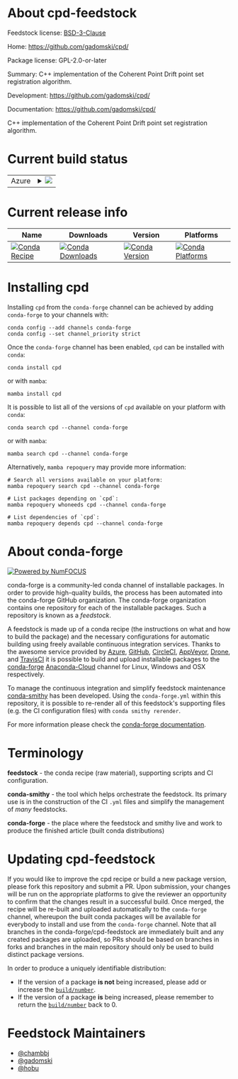 About cpd-feedstock
===================

Feedstock license: [BSD-3-Clause](https://github.com/conda-forge/cpd-feedstock/blob/main/LICENSE.txt)

Home: https://github.com/gadomski/cpd/

Package license: GPL-2.0-or-later

Summary: C++ implementation of the Coherent Point Drift point set registration algorithm.

Development: https://github.com/gadomski/cpd/

Documentation: https://github.com/gadomski/cpd/

C++ implementation of the Coherent Point Drift point set registration algorithm.


Current build status
====================


<table>
    
  <tr>
    <td>Azure</td>
    <td>
      <details>
        <summary>
          <a href="https://dev.azure.com/conda-forge/feedstock-builds/_build/latest?definitionId=11186&branchName=main">
            <img src="https://dev.azure.com/conda-forge/feedstock-builds/_apis/build/status/cpd-feedstock?branchName=main">
          </a>
        </summary>
        <table>
          <thead><tr><th>Variant</th><th>Status</th></tr></thead>
          <tbody><tr>
              <td>linux_64</td>
              <td>
                <a href="https://dev.azure.com/conda-forge/feedstock-builds/_build/latest?definitionId=11186&branchName=main">
                  <img src="https://dev.azure.com/conda-forge/feedstock-builds/_apis/build/status/cpd-feedstock?branchName=main&jobName=linux&configuration=linux%20linux_64_" alt="variant">
                </a>
              </td>
            </tr><tr>
              <td>osx_64</td>
              <td>
                <a href="https://dev.azure.com/conda-forge/feedstock-builds/_build/latest?definitionId=11186&branchName=main">
                  <img src="https://dev.azure.com/conda-forge/feedstock-builds/_apis/build/status/cpd-feedstock?branchName=main&jobName=osx&configuration=osx%20osx_64_" alt="variant">
                </a>
              </td>
            </tr><tr>
              <td>win_64</td>
              <td>
                <a href="https://dev.azure.com/conda-forge/feedstock-builds/_build/latest?definitionId=11186&branchName=main">
                  <img src="https://dev.azure.com/conda-forge/feedstock-builds/_apis/build/status/cpd-feedstock?branchName=main&jobName=win&configuration=win%20win_64_" alt="variant">
                </a>
              </td>
            </tr>
          </tbody>
        </table>
      </details>
    </td>
  </tr>
</table>

Current release info
====================

| Name | Downloads | Version | Platforms |
| --- | --- | --- | --- |
| [![Conda Recipe](https://img.shields.io/badge/recipe-cpd-green.svg)](https://anaconda.org/conda-forge/cpd) | [![Conda Downloads](https://img.shields.io/conda/dn/conda-forge/cpd.svg)](https://anaconda.org/conda-forge/cpd) | [![Conda Version](https://img.shields.io/conda/vn/conda-forge/cpd.svg)](https://anaconda.org/conda-forge/cpd) | [![Conda Platforms](https://img.shields.io/conda/pn/conda-forge/cpd.svg)](https://anaconda.org/conda-forge/cpd) |

Installing cpd
==============

Installing `cpd` from the `conda-forge` channel can be achieved by adding `conda-forge` to your channels with:

```
conda config --add channels conda-forge
conda config --set channel_priority strict
```

Once the `conda-forge` channel has been enabled, `cpd` can be installed with `conda`:

```
conda install cpd
```

or with `mamba`:

```
mamba install cpd
```

It is possible to list all of the versions of `cpd` available on your platform with `conda`:

```
conda search cpd --channel conda-forge
```

or with `mamba`:

```
mamba search cpd --channel conda-forge
```

Alternatively, `mamba repoquery` may provide more information:

```
# Search all versions available on your platform:
mamba repoquery search cpd --channel conda-forge

# List packages depending on `cpd`:
mamba repoquery whoneeds cpd --channel conda-forge

# List dependencies of `cpd`:
mamba repoquery depends cpd --channel conda-forge
```


About conda-forge
=================

[![Powered by
NumFOCUS](https://img.shields.io/badge/powered%20by-NumFOCUS-orange.svg?style=flat&colorA=E1523D&colorB=007D8A)](https://numfocus.org)

conda-forge is a community-led conda channel of installable packages.
In order to provide high-quality builds, the process has been automated into the
conda-forge GitHub organization. The conda-forge organization contains one repository
for each of the installable packages. Such a repository is known as a *feedstock*.

A feedstock is made up of a conda recipe (the instructions on what and how to build
the package) and the necessary configurations for automatic building using freely
available continuous integration services. Thanks to the awesome service provided by
[Azure](https://azure.microsoft.com/en-us/services/devops/), [GitHub](https://github.com/),
[CircleCI](https://circleci.com/), [AppVeyor](https://www.appveyor.com/),
[Drone](https://cloud.drone.io/welcome), and [TravisCI](https://travis-ci.com/)
it is possible to build and upload installable packages to the
[conda-forge](https://anaconda.org/conda-forge) [Anaconda-Cloud](https://anaconda.org/)
channel for Linux, Windows and OSX respectively.

To manage the continuous integration and simplify feedstock maintenance
[conda-smithy](https://github.com/conda-forge/conda-smithy) has been developed.
Using the ``conda-forge.yml`` within this repository, it is possible to re-render all of
this feedstock's supporting files (e.g. the CI configuration files) with ``conda smithy rerender``.

For more information please check the [conda-forge documentation](https://conda-forge.org/docs/).

Terminology
===========

**feedstock** - the conda recipe (raw material), supporting scripts and CI configuration.

**conda-smithy** - the tool which helps orchestrate the feedstock.
                   Its primary use is in the construction of the CI ``.yml`` files
                   and simplify the management of *many* feedstocks.

**conda-forge** - the place where the feedstock and smithy live and work to
                  produce the finished article (built conda distributions)


Updating cpd-feedstock
======================

If you would like to improve the cpd recipe or build a new
package version, please fork this repository and submit a PR. Upon submission,
your changes will be run on the appropriate platforms to give the reviewer an
opportunity to confirm that the changes result in a successful build. Once
merged, the recipe will be re-built and uploaded automatically to the
`conda-forge` channel, whereupon the built conda packages will be available for
everybody to install and use from the `conda-forge` channel.
Note that all branches in the conda-forge/cpd-feedstock are
immediately built and any created packages are uploaded, so PRs should be based
on branches in forks and branches in the main repository should only be used to
build distinct package versions.

In order to produce a uniquely identifiable distribution:
 * If the version of a package **is not** being increased, please add or increase
   the [``build/number``](https://docs.conda.io/projects/conda-build/en/latest/resources/define-metadata.html#build-number-and-string).
 * If the version of a package **is** being increased, please remember to return
   the [``build/number``](https://docs.conda.io/projects/conda-build/en/latest/resources/define-metadata.html#build-number-and-string)
   back to 0.

Feedstock Maintainers
=====================

* [@chambbj](https://github.com/chambbj/)
* [@gadomski](https://github.com/gadomski/)
* [@hobu](https://github.com/hobu/)


<!-- dummy commit to enable rerendering -->

